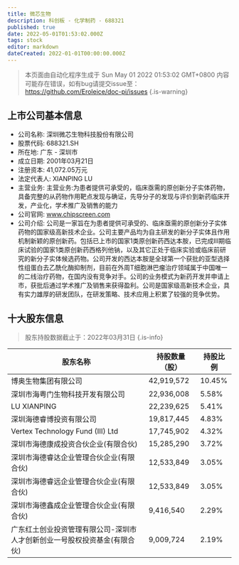 ```yaml
---
title: 微芯生物
description: 科创板 - 化学制药 - 688321
published: true
date: 2022-05-01T01:53:02.000Z
tags: stock
editor: markdown
dateCreated: 2022-01-01T00:00:00.000Z
---
```


> 本页面由自动化程序生成于 Sun May 01 2022 01:53:02 GMT+0800
> 内容可能存在错误，如有bug请提交issue至：https://github.com/Eroleice/doc-pi/issues
{.is-warning}

## 上市公司基本信息
- 公司名称: 深圳微芯生物科技股份有限公司
- 股票代码: 688321.SH
- 所在地: 广东 - 深圳市
- 成立日期: 2001年03月21日
- 注册资本: 41,072.05万元
- 法定代表人: XIANPING LU
- 主营业务: 主营业务:为患者提供可承受的，临床亟需的原创新分子实体药物，具备完整的从药物作用靶点发现与确证，先导分子的发现与评价到新药临床开发，产业化，学术推广及销售的能力
- 公司官网: www.chipscreen.com
- 公司介绍: 公司是一家旨在为患者提供可承受的、临床亟需的原创新分子实体药物的国家级高新技术企业。公司主要产品均为自主研发的新分子实体且作用机制新颖的原创新药。包括已上市的国家1类原创新药西达本胺，已完成Ⅲ期临床试验的国家1类原创新药西格列他钠，以及其它正处于临床实验或临床前研究的新分子实体候选药物。公司开发的西达本胺是全球第一个获批的亚型选择性组蛋白去乙酰化酶抑制剂，目前在外周T细胞淋巴瘤治疗领域属于中国唯一的二线治疗药物，在国内没有竞争对手。公司的业务模式为新药开发并申请上市，获批后通过学术推广及销售来获得盈利。公司是国家级高新技术企业，具有实力雄厚的研发团队，在研发策略、技术应用上积累了较强的竞争优势。


## 十大股东信息
> 股东持股数据截止于：2022年03月31日
{.is-info}

| 股东名称 | 持股数量（股） | 持股比例 |
| --- | --- | --- |
| 博奥生物集团有限公司 | 42,919,572 | 10.45% |
| 深圳市海粤门生物科技开发有限公司 | 22,936,008 | 5.58% |
| LU XIANPING | 22,239,625 | 5.41% |
| 深圳海德睿博投资有限公司 | 19,817,445 | 4.83% |
| Vertex Technology Fund (III) Ltd | 17,745,902 | 4.32% |
| 深圳市海德康成投资合伙企业(有限合伙) | 15,285,290 | 3.72% |
| 深圳市海德睿达企业管理合伙企业(有限合伙) | 12,533,849 | 3.05% |
| 深圳市海德睿远企业管理合伙企业(有限合伙) | 12,533,849 | 3.05% |
| 深圳市海德鑫成企业管理合伙企业(有限合伙) | 9,416,540 | 2.29% |
| 广东红土创业投资管理有限公司-深圳市人才创新创业一号股权投资基金(有限合伙) | 9,009,724 | 2.19% |




